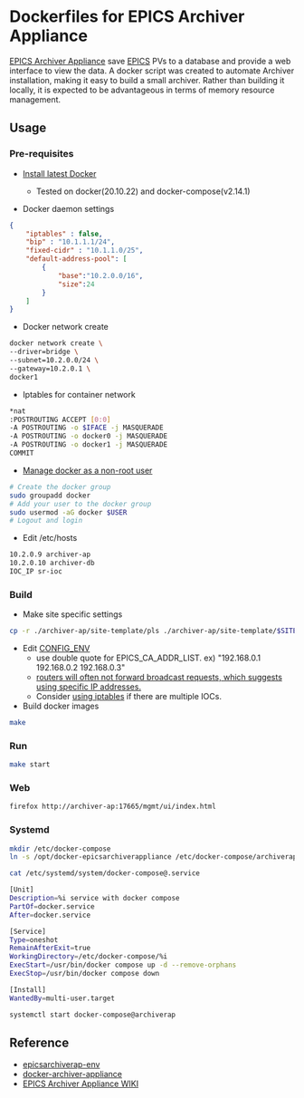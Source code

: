# Dockerfiles for EPICS Archiver Appliance
[EPICS Archiver Appliance](https://github.com/slacmshankar/epicsarchiverap) save [EPICS](https://github.com/epics-base/epics-base) PVs to a database and provide a web interface to view the data. A docker script was created to automate Archiver installation, making it easy to build a small archiver. Rather than building it locally, it is expected to be advantageous in terms of memory resource management.

## Usage

### Pre-requisites
* [Install latest Docker](https://docs.docker.com/engine/install/ubuntu/)
    * Tested on docker(20.10.22) and docker-compose(v2.14.1)

* Docker daemon settings
```json
{
    "iptables" : false,
    "bip" : "10.1.1.1/24",
    "fixed-cidr" : "10.1.1.0/25",
    "default-address-pool": [
        {
            "base":"10.2.0.0/16",
            "size":24
        }
    ]
}
```

* Docker network create
```bash
docker network create \
--driver=bridge \
--subnet=10.2.0.0/24 \
--gateway=10.2.0.1 \
docker1
```

* Iptables for container network
```bash
*nat
:POSTROUTING ACCEPT [0:0]
-A POSTROUTING -o $IFACE -j MASQUERADE
-A POSTROUTING -o docker0 -j MASQUERADE
-A POSTROUTING -o docker1 -j MASQUERADE
COMMIT
```

* [Manage docker as a non-root
  user](https://docs.docker.com/engine/install/linux-postinstall/)
```bash
# Create the docker group
sudo groupadd docker
# Add your user to the docker group
sudo usermod -aG docker $USER
# Logout and login
```

* Edit /etc/hosts
```bash
10.2.0.9 archiver-ap
10.2.0.10 archiver-db
IOC_IP sr-ioc
```

### Build
* Make site specific settings
```bash
cp -r ./archiver-ap/site-template/pls ./archiver-ap/site-template/$SITE_ID
```
* Edit [CONFIG_ENV](configure/CONFIG_ENV)
    - use double quote for EPICS_CA_ADDR_LIST. ex) "192.168.0.1 192.168.0.2 192.168.0.3"
    - [routers will often not forward broadcast requests, which suggests using
      specific IP
      addresses.](https://epics-controls.org/resources-and-support/documents/howto-documents/configure-channel-access/)
    - Consider [using
      iptables](https://epics-controls.org/resources-and-support/documents/howto-documents/channel-access-reach-multiple-soft-iocs-linux/)
      if there are multiple IOCs.
* Build docker images
```bash
make
```

### Run
```bash
make start
```

### Web
```bash
firefox http://archiver-ap:17665/mgmt/ui/index.html
```

### Systemd

```bash
mkdir /etc/docker-compose
ln -s /opt/docker-epicsarchiverappliance /etc/docker-compose/archiverap

cat /etc/systemd/system/docker-compose@.service

[Unit]
Description=%i service with docker compose
PartOf=docker.service
After=docker.service

[Service]
Type=oneshot
RemainAfterExit=true
WorkingDirectory=/etc/docker-compose/%i
ExecStart=/usr/bin/docker compose up -d --remove-orphans
ExecStop=/usr/bin/docker compose down

[Install]
WantedBy=multi-user.target

systemctl start docker-compose@archiverap
```

## Reference
* [epicsarchiverap-env](https://github.com/jeonghanlee/epicsarchiverap-env)
* [docker-archiver-appliance](https://eicweb.phy.anl.gov/controls/epics/archiver/docker-archiver-appliance)
* [EPICS Archiver Appliance WIKI](https://github.com/slacmshankar/epicsarchiverap/wiki/setup_rhel7_rpms)

